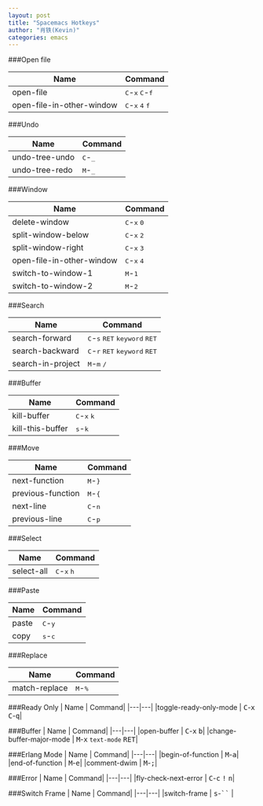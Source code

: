 ```yaml
---
layout: post
title: "Spacemacs Hotkeys"
author: "肖铁(Kevin)"
categories: emacs
---
```


###Open file

| Name | Command |
|---|---|
|open-file | <kbd>C</kbd>-<kbd>x</kbd> <kbd>C</kbd>-<kbd>f</kbd>|
|open-file-in-other-window | <kbd>C</kbd>-<kbd>x</kbd> <kbd>4</kbd> <kbd>f</kbd>|

###Undo

| Name | Command |
|---|---|
|undo-tree-undo | <kbd>C</kbd>-<kbd>_</kbd>|
|undo-tree-redo | <kbd>M</kbd>-<kbd>_</kbd>|


###Window

| Name | Command |
|---|---|
|delete-window | <kbd>C</kbd>-<kbd>x</kbd> <kbd>0</kbd>|
|split-window-below | <kbd>C</kbd>-<kbd>x</kbd> <kbd>2</kbd>|
|split-window-right | <kbd>C</kbd>-<kbd>x</kbd> <kbd>3</kbd>|
|open-file-in-other-window | <kbd>C</kbd>-<kbd>x</kbd> <kbd>4</kbd>|
|switch-to-window-1 | <kbd>M</kbd>-<kbd>1</kbd>|
|switch-to-window-2 | <kbd>M</kbd>-<kbd>2</kbd>|


###Search

| Name | Command |
|---|---|
|search-forward | <kbd>C</kbd>-<kbd>s</kbd> <kbd>RET</kbd> <kbd>keyword</kbd> <kbd>RET</kbd>|
|search-backward | <kbd>C</kbd>-<kbd>r</kbd> <kbd>RET</kbd> <kbd>keyword</kbd> <kbd>RET</kbd>|
|search-in-project | <kbd>M</kbd>-<kbd>m</kbd> <kbd>/</kbd>|


###Buffer

| Name | Command |
|---|---|
|kill-buffer | <kbd>C</kbd>-<kbd>x</kbd> <kbd>k</kbd>|
|kill-this-buffer | <kbd>s</kbd>-<kbd>k</kbd>|


###Move

| Name | Command |
|---|---|
|next-function | <kbd>M</kbd>-<kbd>}</kbd>|
|previous-function | <kbd>M</kbd>-<kbd>{</kbd>|
|next-line | <kbd>C</kbd>-<kbd>n</kbd>|
|previous-line | <kbd>C</kbd>-<kbd>p</kbd>|


###Select

| Name | Command |
|---|---|
|select-all | <kbd>C</kbd>-<kbd>x</kbd> <kbd>h</kbd>|


###Paste

| Name | Command |
|---|---|
|paste | <kbd>C</kbd>-<kbd>y</kbd>|
|copy | <kbd>s</kbd>-<kbd>c</kbd>|


###Replace

| Name | Command |
|---|---|
|match-replace | <kbd>M</kbd>-<kbd>%</kbd>|

###Ready Only
| Name | Command|
|---|---|
|toggle-ready-only-mode | <kbd>C</kbd>-<kbd>x</kbd> <kbd>C</kbd>-<kbd>q</kbd>|

###Buffer
| Name | Command|
|---|---|
|open-buffer | <kbd>C</kbd>-<kbd>x</kbd> <kbd>b</kbd>|
|change-buffer-major-mode | <kbd>M</kbd>-<kbd>x</kbd> `text-mode` <kbd>RET</kbd>|

###Erlang Mode
| Name | Command|
|---|---|
|begin-of-function | <kbd>M</kbd>-<kbd>a</kbd>|
|end-of-function | <kbd>M</kbd>-<kbd>e</kbd>|
|comment-dwim | <kbd>M</kbd>-<kbd>;</kbd>|

###Error
| Name | Command|
|---|---|
|fly-check-next-error | <kbd>C</kbd>-<kbd>c</kbd> <kbd>!</kbd> <kbd>n</kbd>|

###Switch Frame
| Name | Command|
|---|---|
|switch-frame | <kbd>s</kbd>-<kbd>``</kbd> |
